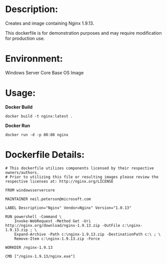 # Description:

Creates and image containing Nginx 1.9.13.

This dockerfile is for demonstration purposes and may require modification for production use. 

# Environment:

Windows Server Core Base OS Image

# Usage:

**Docker Build**

```
docker build -t nginx:latest .

```

**Docker Run**

```
docker run -d -p 80:80 nginx
```

# Dockerfile Details:
```
# This dockerfile utilizes components licensed by their respective owners/authors.
# Prior to utilizing this file or resulting images please review the respective licenses at: http://nginx.org/LICENSE

FROM windowsservercore

MAINTAINER neil.peterson@microsoft.com

LABEL Description="Nginx" Vendor=Nginx" Version="1.0.13"

RUN powershell -Command \
	Invoke-WebRequest -Method Get -Uri http://nginx.org/download/nginx-1.9.13.zip -OutFile c:\nginx-1.9.13.zip ; \
	Expand-Archive -Path c:\nginx-1.9.13.zip -DestinationPath c:\ ; \
	Remove-Item c:\nginx-1.9.13.zip -Force

WORKDIR /nginx-1.9.13

CMD ["/nginx-1.9.13/nginx.exe"]

```

